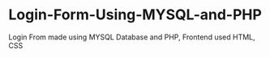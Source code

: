 # Login-Form-Using-MYSQL-and-PHP
Login From made using MYSQL Database and PHP, Frontend used HTML, CSS
